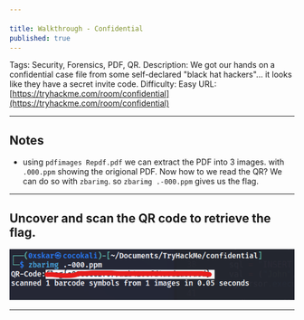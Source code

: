 ```yaml
---

title: Walkthrough - Confidential
published: true
---
```


Tags: Security, Forensics, PDF, QR.
Description: We got our hands on a confidential case file from some self-declared "black hat hackers"... it looks like they have a secret invite code.
Difficulty: Easy
URL: [https://tryhackme.com/room/confidential](https://tryhackme.com/room/confidential)

* * *

## Notes

- using `pdfimages Repdf.pdf` we can extract the PDF into 3 images. with `.000.ppm` showing the origional PDF. Now how to we read the QR? We can do so with `zbarimg`. so `zbarimg .-000.ppm` gives us the flag.

* * * 

## Uncover and scan the QR code to retrieve the flag.

![0xskar](/assets/confidential01.png)

* * * 

